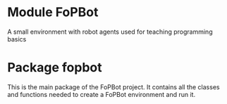 # Module FoPBot
A small environment with robot agents used for teaching programming basics
# Package fopbot
This is the main package of the FoPBot project. It contains all the classes and functions needed to create a FoPBot environment and run it.
